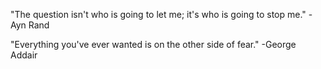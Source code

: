 "The question isn't who is going to let me; it's who is going to stop me."
-Ayn Rand




"Everything you've ever wanted is on the other side of fear."
-George Addair
